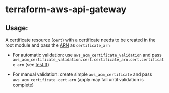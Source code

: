 # terraform-aws-api-gateway

## Usage: 
A certificate resource (`cert`) with a certificate needs to be created in the root module and pass the [ARN](https://docs.aws.amazon.com/general/latest/gr/aws-arns-and-namespaces.html) as `certificate_arn`

* For automatic validation: use `aws_acm_certificate_validation` and pass `aws_acm_certificate_validation.cert.certificate_arn.cert.certificate_arn` 
(see [test.tf](./test/test.tf))

* For manual validation: create simple `aws_acm_certificate` and pass `aws_acm_certificate.cert.arn` (apply may fail until validation is complete)
